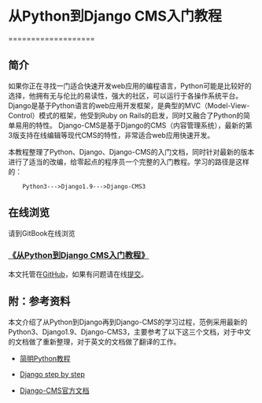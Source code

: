 # 从Python到Django CMS入门教程
===================

## 简介

如果你正在寻找一门适合快速开发web应用的编程语言，Python可能是比较好的选择，他拥有无与伦比的易读性，强大的社区，可以运行于各操作系统平台。
Django是基于Python语言的web应用开发框架，是典型的MVC（Model-View-Control）模式的框架，他受到Ruby on Rails的启发，同时又融合了Python的简单易用的特性。
Django-CMS是基于Django的CMS（内容管理系统），最新的第3版支持在线编辑等现代CMS的特性，非常适合web应用快速开发。

本教程整理了Python、Django、Django-CMS的入门文档，同时针对最新的版本进行了适当的改编，给零起点的程序员一个完整的入门教程。学习的路径是这样的：

```
    Python3--->Django1.9--->Django-CMS3
```

## 在线浏览

请到GitBook在线浏览

### [《从Python到Django CMS入门教程》](https://borisliu.gitbooks.io/from-python-to-django-cms/content/) 

本文托管在[GitHub](https://github.com/borisliu/from-python-to-django-cms)，如果有问题请在线[提交](https://github.com/borisliu/from-python-to-django-cms/issues)。

## 附：参考资料

本文介绍了从Python到Django再到Django-CMS的学习过程，范例采用最新的Python3、Django1.9、Django-CMS3，主要参考了以下这三个文档，对于中文的文档做了重新整理，对于英文的文档做了翻译的工作。

* [简明Python教程](http://python.swaroopch.com/)

* [Django step by step](http://www.lhelper.org/dev/django_step_by_step/newtest/doc/)

* [Django-CMS官方文档](http://docs.django-cms.org)

